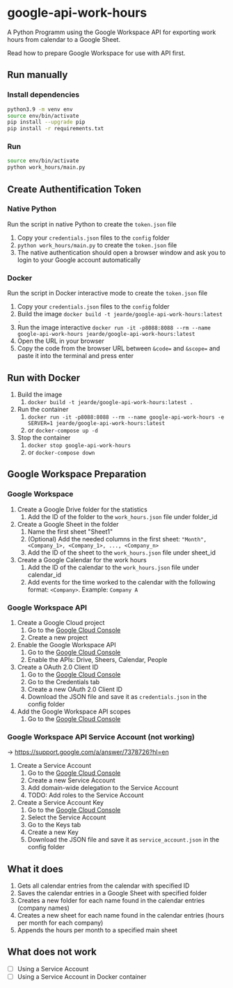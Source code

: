 # google-api-work-hours
A Python Programm using the Google Workspace API for exporting work hours from calendar to a Google Sheet.

Read how to prepare Google Workspace for use with API first.

## Run manually
### Install dependencies
```bash
python3.9 -m venv env
source env/bin/activate
pip install --upgrade pip
pip install -r requirements.txt
```
### Run
```bash
source env/bin/activate
python work_hours/main.py
```

## Create Authentification Token
### Native Python
Run the script in native Python to create the `token.json` file
1. Copy your `credentials.json` files to the `config` folder
2. `python work_hours/main.py` to create the `token.json` file
3. The native authentication should open a browser window and ask you to login to your Google account automatically
### Docker
Run the script in Docker interactive mode to create the `token.json` file
1. Copy your `credentials.json` files to the `config` folder
2. Build the image `docker build -t jearde/google-api-work-hours:latest .`
3. Run the image interactive `docker run -it -p8088:8088 --rm --name google-api-work-hours jearde/google-api-work-hours:latest`
4. Open the URL in your browser
5. Copy the code from the browser URL between `&code=` and `&scope=` and paste it into the terminal and press enter

## Run with Docker
1. Build the image
    1. `docker build -t jearde/google-api-work-hours:latest .`
2. Run the container
    1. `docker run -it -p8088:8088 --rm --name google-api-work-hours -e SERVER=1 jearde/google-api-work-hours:latest`
    2. or `docker-compose up -d`
3. Stop the container
    1. `docker stop google-api-work-hours`
    2. or `docker-compose down`


## Google Workspace Preparation
### Google Workspace
1. Create a Google Drive folder for the statistics
    1. Add the ID of the folder to the `work_hours.json` file under folder_id
2. Create a Google Sheet in the folder
    1. Name the first sheet "Sheet1"
    2. (Optional) Add the needed columns in the first sheet: `"Month", <Company_1>, <Company_1>, ..., <Company_n>`
    3. Add the ID of the sheet to the `work_hours.json` file under sheet_id
3. Create a Google Calendar for the work hours
    1. Add the ID of the calendar to the `work_hours.json` file under calendar_id
    2. Add events for the time worked to the calendar with the following format: `<Company>`. Example: `Company A`

### Google Workspace API
1. Create a Google Cloud project
    1. Go to the [Google Cloud Console](https://console.cloud.google.com/)
    2. Create a new project
2. Enable the Google Workspace API
    1. Go to the [Google Cloud Console](https://console.cloud.google.com/apis/dashboard)
    2. Enable the APIs: Drive, Sheers, Calendar, People
3. Create a OAuth 2.0 Client ID
    1. Go to the [Google Cloud Console](https://console.cloud.google.com/apis/credentials)
    2. Go to the Credentials tab
    3. Create a new OAuth 2.0 Client ID
    4. Download the JSON file and save it as `credentials.json` in the config folder
4. Add the Google Workspace API scopes
    1. Go to the [Google Cloud Console](https://console.cloud.google.com/apis/credentials)

### Google Workspace API Service Account (not working)
-> https://support.google.com/a/answer/7378726?hl=en
1. Create a Service Account
    1. Go to the [Google Cloud Console](https://console.cloud.google.com/iam-admin/serviceaccounts)
    2. Create a new Service Account
    3. Add domain-wide delegation to the Service Account
    4. TODO: Add roles to the Service Account
2. Create a Service Account Key
    1. Go to the [Google Cloud Console](https://console.cloud.google.com/iam-admin/serviceaccounts)
    2. Select the Service Account
    3. Go to the Keys tab
    4. Create a new Key
    5. Download the JSON file and save it as `service_account.json` in the config folder


## What it does
1. Gets all calendar entries from the calendar with specified ID
2. Saves the calendar entries in a Google Sheet with specified folder
3. Creates a new folder for each name found in the calendar entries (company names)
4. Creates a new sheet for each name found in the calendar entries (hours per month for each company)
5. Appends the hours per month to a specified main sheet


## What does not work
- [ ] Using a Service Account
- [ ] Using a Service Account in Docker container